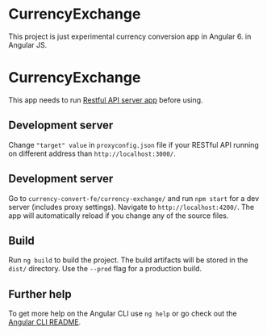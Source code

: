 # CurrencyExchange

This project is just experimental currency conversion app in Angular 6. in Angular JS.

# CurrencyExchange

This app needs to run [Restful API server app](https://github.com/xcapistr/currency-convert-be) before using.

## Development server

Change `"target" value` in `proxyconfig.json` file if your RESTful API running on different address than `http://localhost:3000/`.

## Development server

Go to `currency-convert-fe/currency-exchange/` and run `npm start` for a dev server (includes proxy settings). Navigate to `http://localhost:4200/`. The app will automatically reload if you change any of the source files.

## Build

Run `ng build` to build the project. The build artifacts will be stored in the `dist/` directory. Use the `--prod` flag for a production build.

## Further help

To get more help on the Angular CLI use `ng help` or go check out the [Angular CLI README](https://github.com/angular/angular-cli/blob/master/README.md).
